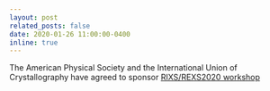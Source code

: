 ```yaml
---
layout: post
related_posts: false
date: 2020-01-26 11:00:00-0400
inline: true
---
```


The American Physical Society and the International Union of Crystallography have agreed to sponsor [RIXS/REXS2020 workshop](https://www.bnl.gov/rixsrexs2020/)

